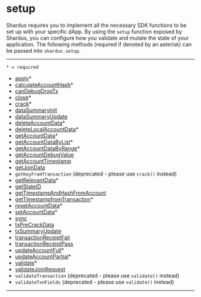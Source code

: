 # setup

Shardus requires you to implement all the necessary SDK functions to be set up with your specific dApp. By using the `setup` function exposed by Shardus, you can configure how you validate and mutate the state of your application. The following methods (required if denoted by an asterisk) can be passed into `shardus.setup`.

---

`* = required`

* [apply](./apply)*
* [calculateAccountHash](./calculateAccountHash)*
* [canDebugDropTx](./canDebugDropTx)
* [close](./close)*
* [crack](./crack)*
* [dataSummaryInit](./dataSummaryInit)
* [dataSummaryUpdate](./dataSummaryUpdate)
* [deleteAccountData](./deleteAccountData)*
* [deleteLocalAccountData](./deleteLocalAccountData)*
* [getAccountData](./getAccountData)*
* [getAccountDataByList](./getAccountDataByList)*
* [getAccountDataByRange](./getAccountDataByRange)*
* [getAccountDebugValue](./getAccountDebugValue)
* [getAccountTimestamp](./getAccountTimestamp)
* [getJoinData](./getJoinData)
* `getKeyFromTransaction` (deprecated - please use `crack()` instead)
* [getRelevantData](./getRelevantData)*
* [getStateID](./getStateID)
* [getTimestampAndHashFromAccount](./getTimestampAndHashFromAccount)
* [getTimestampfromTransaction](./getTimestampfromTransaction)*
* [resetAccountData](./resetAccountData)*
* [setAccountData](./setAccountData)*
* [sync](./sync)
* [txPreCrackData](./txPreCrackData)
* [txSummaryUpdate](./txSummaryUpdate)
* [transactionReceiptFail](./transactionReceiptFail)
* [transactionReceiptPass](./transactionReceiptPass)
* [updateAccountFull](./updateAccountFull)*
* [updateAccountPartial](./updateAccountPartial)*
* [validate](./validate)*
* [validateJoinRequest](./validateJoinRequest)
* `validateTransaction` (deprecated - please use `validate()` instead)
* `validateTxnFields` (deprecated - please use `validate()` instead)

---
